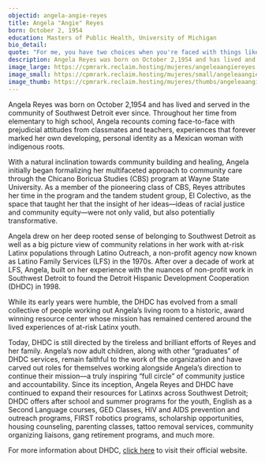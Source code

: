 ```yaml
---
objectid: angela-angie-reyes
title: Angela "Angie" Reyes
born: October 2, 1954
education: Masters of Public Health, University of Michigan
bio_detail:
quote: "For me, you have two choices when you're faced with things like that [racism] growing up: you either internalize it and become ashamed of who you are...or you become radicalized. I was raising four children as a single parent in the community when I was going to funerals for kids every other week...every other week."
description: Angela Reyes was born on October 2,1954 and has lived and served in the community of Southwest Detroit ever since. Throughout her time from elementary to high school, Angela recounts coming face-to-face with prejudicial attitudes from classmates and teachers, experiences that forever marked her own developing, personal identity as a Mexican woman with indigenous roots. 
image_large: https://cpmrark.reclaim.hosting/mujeres/angeleaangiereyes.png
image_small: https://cpmrark.reclaim.hosting/mujeres/small/angeleaangiereyes_sm.jpg
image_thumb: https://cpmrark.reclaim.hosting/mujeres/thumbs/angeleaangiereyes_th.jpg
---
```


Angela Reyes was born on October 2,1954 and has lived and served in the community of Southwest Detroit ever since. Throughout her time from elementary to high school, Angela recounts coming face-to-face with prejudicial attitudes from classmates and teachers, experiences that forever marked her own developing, personal identity as a Mexican woman with indigenous roots.

With a natural inclination towards community building and healing, Angela initially began formalizing her multifaceted approach to community care through the Chicano Boricua Studies (CBS) program at Wayne State University. As a member of the pioneering class of CBS, Reyes attributes her time in the program and the tandem student group, El Colectivo, as the space that taught her that the insight of her ideas—ideas of racial justice and community equity—were not only valid, but also potentially transformative.

Angela drew on her deep rooted sense of belonging to Southwest Detroit as well as a big picture view of community relations in her work with at-risk Latinx populations through Latino Outreach, a non-profit agency now known as Latino Family Services (LFS) in the 1970s. After over a decade of work at LFS, Angela, built on her experience with the nuances of non-profit work in Southwest Detroit to found the Detroit Hispanic Development Cooperation (DHDC) in 1998.

While its early years were humble, the DHDC has evolved from a small collective of people working out Angela’s living room to a historic, award winning resource center whose mission has remained centered around the lived experiences of at-risk Latinx youth.

Today, DHDC is still directed by the tireless and brilliant efforts of Reyes and her family. Angela’s now adult children, along with other “graduates” of DHDC services, remain faithful to the work of the organization and have carved out roles for themselves working alongside Angela’s direction to continue their mission—a truly inspiring “full circle” of community justice and accountability. Since its inception, Angela Reyes and DHDC have continued to expand their resources for Latinxs across Southwest Detroit; DHDC offers after school and summer programs for the youth, English as a Second Language courses, GED Classes, HIV and AIDS prevention and outreach programs, FIRST robotics programs, scholarship opportunities, housing counseling, parenting classes, tattoo removal services, community organizing liaisons, gang retirement programs, and much more.

For more information about DHDC, <a href="http://www.dhdc1.org/">click here</a> to visit their official website.

